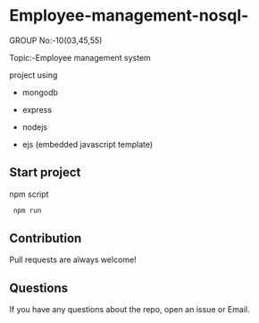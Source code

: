 # Employee-management-nosql-

GROUP No:-10(03,45,55)

Topic:-Employee management system

project using

- mongodb

- express

- nodejs

- ejs (embedded javascript template)

## Start project

npm script

```bash
 npm run
```

## Contribution

Pull requests are always welcome!

## Questions

If you have any questions about the repo, open an issue or Email.
